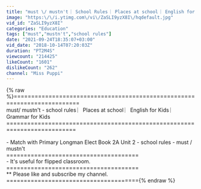 ```yaml
---
title: "must \/ mustn't ︳School Rules ︳Places at school ︳English for Kids ︳Grammar for Kids"
image: "https:\/\/i.ytimg.com\/vi\/ZaSLI9yzX8I\/hqdefault.jpg"
vid_id: "ZaSLI9yzX8I"
categories: "Education"
tags: ["must","mustn't","school rules"]
date: "2021-09-24T18:35:07+03:00"
vid_date: "2018-10-14T07:20:03Z"
duration: "PT2M4S"
viewcount: "214425"
likeCount: "1601"
dislikeCount: "262"
channel: "Miss Puppi"
---
```

{% raw %}=========================================================================<br />must/ mustn't - school rules ︳Places at school ︳English for Kids ︳Grammar for Kids<br />==========================================================================<br /><br />- Match with Primary Longman Elect Book 2A Unit 2  - school rules - must / mustn't<br />======================================<br />- It's useful for flipped classroom.<br />======================================<br />** Please like and subscribe my channel.<br />======================================{% endraw %}
